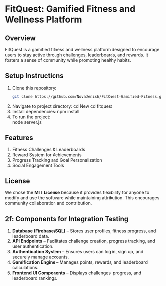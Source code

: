 # FitQuest: Gamified Fitness and Wellness Platform

## Overview
FitQuest is a gamified fitness and wellness platform designed to encourage users to stay active through challenges, leaderboards, and rewards. It fosters a sense of community while promoting healthy habits.

## Setup Instructions
1. Clone this repository:
   ```bash
   git clone https://github.com/NovaJenish/FitQuest-Gamified-Fitness.git
2. Navigate to project directory:
   cd New
   cd fitquest
3. Install dependencies:
   npm install
4. To run the project:   
   node server.js

## Features
1. Fitness Challenges & Leaderboards
2. Reward System for Achievements
3. Progress Tracking and Goal Personalization
4. Social Engagement Tools

## License
We chose the **MIT License** because it provides flexibility for anyone to modify and use the software while maintaining attribution. This encourages community collaboration and contribution.
   
## 2f: Components for Integration Testing
1. **Database (Firebase/SQL)** – Stores user profiles, fitness progress, and leaderboard data.
2. **API Endpoints** – Facilitates challenge creation, progress tracking, and user authentication.
3. **Authentication System** – Ensures users can log in, sign up, and securely manage accounts.
4. **Gamification Engine** – Manages points, rewards, and leaderboard calculations.
5. **Frontend UI Components** – Displays challenges, progress, and leaderboard rankings.
